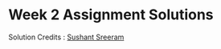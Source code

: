 # Week 2 Assignment Solutions

Solution Credits : [Sushant Sreeram](https://github.com/sushant1212)

